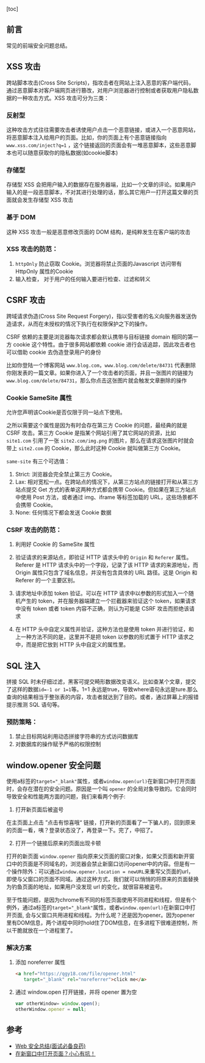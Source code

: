 [toc]

## 前言

常见的前端安全问题总结。



## XSS 攻击

跨站脚本攻击(Cross Site Scripts)，指攻击者在网站上注入恶意的客户端代码，通过恶意脚本对客户端网页进行篡改，对用户浏览器进行控制或者获取用户隐私数据的一种攻击方式。XSS 攻击可分为三类：

### 反射型

这种攻击方式往往需要攻击者诱使用户点击一个恶意链接，或进入一个恶意网站，将恶意脚本注入给用户的页面。比如，你的页面上有个恶意链接指向 `www.xss.com/inject?q=1` ，这个链接返回的页面会有一堆恶意脚本，这些恶意脚本也可以随意获取你的隐私数据(如cookie脚本)

### 存储型

存储型 XSS 会把用户输入的数据存在服务器端，比如一个文章的评论。如果用户输入的是一段恶意脚本，不对其进行处理的话，那么其它用户一打开这篇文章的页面就会发生存储型 XSS 攻击

### 基于 DOM

这种 XSS 攻击一般是恶意修改页面的 DOM 结构，是纯粹发生在客户端的攻击



### XSS 攻击的防范：

1. `httpOnly` 防止窃取 Cookie。浏览器将禁止页面的Javascript 访问带有 HttpOnly 属性的Cookie
2. 输入检查， 对于用户的任何输入要进行检查、过滤和转义



## CSRF 攻击

跨域请求伪造(Cross Site Request Forgery)，指以受害者的名义向服务器发送伪造请求，从而在未授权的情况下执行在权限保护之下的操作。

CSRF 依赖的主要是浏览器每次请求都会默认携带与目标链接 domain 相同的第一方 cookie 这个特性。由于很多网站都依赖 cookie 进行会话追踪，因此攻击者也可以借助 cookie 去伪造登录用户的身份

比如你登陆一个博客网站 `www.blog.com`，`www.blog.com/delete/84731` 代表删除你刚发表的一篇文章。如果你进入了一个攻击者的页面，并且一张图片的链接为 `www.blog.com/delete/84731`，那么你点击这张图片就会触发文章删除的操作



### Cookie SameSite 属性

允许您声明该Cookie是否仅限于同一站点下使用。

之所以需要这个属性是因为有时会存在第三方 Cookie 的问题，最经典的就是 CSRF 攻击。第三方 Cookie 是指某个网站引用了其它网站的资源，比如 `site1.com` 引用了一张 `site2.com/img.png` 的图片，那么在请求这张图片时就会带上 `site2.com` 的 Cookie，那么此时这种 Cookie 就叫做第三方 Cookie。

`same-site` 有三个可选值：

1. Strict: 浏览器会完全禁止第三方 Cookie。
2. Lax: 相对宽松一点。在跨站点的情况下，从第三方站点的链接打开和从第三方站点提交 Get 方式的表单这两种方式都会携带 Cookie。但如果在第三方站点中使用 Post 方法，或者通过 img、iframe 等标签加载的 URL，这些场景都不会携带 Cookie。
3. None: 任何情况下都会发送 Cookie 数据



### CSRF 攻击的防范：

1. 利用好 Cookie 的 SameSite 属性

2. 验证请求的来源站点，即验证 HTTP 请求头中的 `Origin` 和 `Referer` 属性。Referer 是 HTTP 请求头中的一个字段，记录了该 HTTP 请求的来源地址，而Origin 属性只包含了域名信息，并没有包含具体的 URL 路径。这是 Origin 和 Referer 的一个主要区别。

3. 请求地址中添加 token 验证。可以在 HTTP 请求中以参数的形式加入一个随机产生的 token，并在服务器端建立一个拦截器来验证这个 token，如果请求中没有 token 或者 token 内容不正确，则认为可能是 CSRF 攻击而拒绝该请求
4. 在 HTTP 头中自定义属性并验证，这种方法也是使用 token 并进行验证，和上一种方法不同的是，这里并不是把 token 以参数的形式置于 HTTP 请求之中，而是把它放到 HTTP 头中自定义的属性里。



## SQL 注入

拼接 SQL 时未仔细过滤，黑客可提交畸形数据改变语义。比如查某个文章，提交了这样的数据`id=-1 or 1=1`等。1=1 永远是true，导致where语句永远是ture.那么查询的结果相当于整张表的内容，攻击者就达到了目的。或者，通过屏幕上的报错提示推测 SQL 语句等。

### 预防策略：

1. 禁止目标网站利用动态拼接字符串的方式访问数据库
2. 对数据库的操作赋予严格的权限控制



## window.opener 安全问题

使用a标签的`target="_blank"`属性，或者`window.open(url)`在新窗口中打开页面时，会存在潜在的安全问题。原因是一个叫 `opener` 的全局对象导致的。它会同时导致安全和性能两方面的问题，我们来看两个例子:

1. 打开新页面后被盗号

在主页面上点击 ”点击有惊喜哦“ 链接，打开新的页面看了一下骗人的，回到原来的页面一看，咦？登录状态没了，再登录一下。完了，中招了。

2. 打开一个链接后原来的页面出现卡顿

打开的新页面 `window.opener` 指向原来父页面的窗口对象，如果父页面和新开窗口中的页面是不同域名的，浏览器会禁止新窗口访问opener中的内容。但是有一个操作除外：可以通过`window.opener.location = newURL`来重写父页面的url，即使与父窗口的页面不同域。通过这种方式，我们就可以悄悄的将原来的页面替换为钓鱼页面的地址，如果用户没发现 url 的变化，就很容易被盗号。

至于性能问题，是因为chrome有不同的标签页面使用不同进程和线程，但是有个例外，通过a标签的`target="_blank"`属性，或者`window.open(url)`在新窗口中打开页面, 会与父窗口共用进程和线程。为什么呢？还是因为opener。因为opener里有DOM信息，两个进程中同时hold住了DOM信息，在多进程下很难道控制，所以干脆就放在一个进程里了。



### 解决方案

1. 添加 noreferrer 属性

   ```html
   <a href="https://qgy18.com/file/opener.html" 
      target="_blank" rel="noreferrer">click me</a>
   ```

2. 通过 window.open 打开链接，并将 opener 置为空

   ```js
   var otherWindow= window.open();
   otherWindow.opener = null;
   ```

   

## 参考

* [Web 安全总结(面试必备良药)](https://mp.weixin.qq.com/s/rU32rVM6Q-ele01ZB3RFzg)
* [在新窗口中打开页面？小心有坑！](https://imweb.io/topic/584cd0459be501ba17b10aaa)

